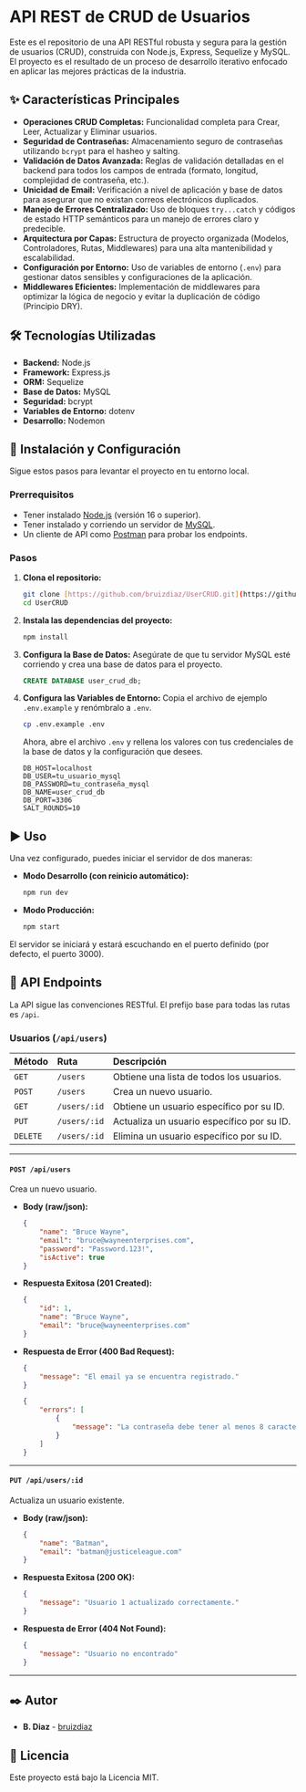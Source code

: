 # API REST de CRUD de Usuarios

Este es el repositorio de una API RESTful robusta y segura para la gestión de usuarios (CRUD), construida con Node.js, Express, Sequelize y MySQL. El proyecto es el resultado de un proceso de desarrollo iterativo enfocado en aplicar las mejores prácticas de la industria.

## ✨ Características Principales

-   **Operaciones CRUD Completas:** Funcionalidad completa para Crear, Leer, Actualizar y Eliminar usuarios.
-   **Seguridad de Contraseñas:** Almacenamiento seguro de contraseñas utilizando `bcrypt` para el hasheo y salting.
-   **Validación de Datos Avanzada:** Reglas de validación detalladas en el backend para todos los campos de entrada (formato, longitud, complejidad de contraseña, etc.).
-   **Unicidad de Email:** Verificación a nivel de aplicación y base de datos para asegurar que no existan correos electrónicos duplicados.
-   **Manejo de Errores Centralizado:** Uso de bloques `try...catch` y códigos de estado HTTP semánticos para un manejo de errores claro y predecible.
-   **Arquitectura por Capas:** Estructura de proyecto organizada (Modelos, Controladores, Rutas, Middlewares) para una alta mantenibilidad y escalabilidad.
-   **Configuración por Entorno:** Uso de variables de entorno (`.env`) para gestionar datos sensibles y configuraciones de la aplicación.
-   **Middlewares Eficientes:** Implementación de middlewares para optimizar la lógica de negocio y evitar la duplicación de código (Principio DRY).

## 🛠️ Tecnologías Utilizadas

-   **Backend:** Node.js
-   **Framework:** Express.js
-   **ORM:** Sequelize
-   **Base de Datos:** MySQL
-   **Seguridad:** bcrypt
-   **Variables de Entorno:** dotenv
-   **Desarrollo:** Nodemon

## 🚀 Instalación y Configuración

Sigue estos pasos para levantar el proyecto en tu entorno local.

### Prerrequisitos

-   Tener instalado [Node.js](https://nodejs.org/) (versión 16 o superior).
-   Tener instalado y corriendo un servidor de [MySQL](https://www.mysql.com/).
-   Un cliente de API como [Postman](https://www.postman.com/) para probar los endpoints.

### Pasos

1.  **Clona el repositorio:**
    ```bash
    git clone [https://github.com/bruizdiaz/UserCRUD.git](https://github.com/bruizdiaz/UserCRUD.git)
    cd UserCRUD
    ```

2.  **Instala las dependencias del proyecto:**
    ```bash
    npm install
    ```

3.  **Configura la Base de Datos:**
    Asegúrate de que tu servidor MySQL esté corriendo y crea una base de datos para el proyecto.
    ```sql
    CREATE DATABASE user_crud_db;
    ```

4.  **Configura las Variables de Entorno:**
    Copia el archivo de ejemplo `.env.example` y renómbralo a `.env`.
    ```bash
    cp .env.example .env
    ```
    Ahora, abre el archivo `.env` y rellena los valores con tus credenciales de la base de datos y la configuración que desees.
    ```env
    DB_HOST=localhost
    DB_USER=tu_usuario_mysql
    DB_PASSWORD=tu_contraseña_mysql
    DB_NAME=user_crud_db
    DB_PORT=3306
    SALT_ROUNDS=10
    ```

## ▶️ Uso

Una vez configurado, puedes iniciar el servidor de dos maneras:

-   **Modo Desarrollo (con reinicio automático):**
    ```bash
    npm run dev
    ```

-   **Modo Producción:**
    ```bash
    npm start
    ```

El servidor se iniciará y estará escuchando en el puerto definido (por defecto, el puerto 3000).

## 📡 API Endpoints

La API sigue las convenciones RESTful. El prefijo base para todas las rutas es `/api`.

### Usuarios (`/api/users`)

| Método | Ruta | Descripción |
| :--- | :--- | :--- |
| `GET` | `/users` | Obtiene una lista de todos los usuarios. |
| `POST` | `/users` | Crea un nuevo usuario. |
| `GET` | `/users/:id` | Obtiene un usuario específico por su ID. |
| `PUT` | `/users/:id` | Actualiza un usuario específico por su ID. |
| `DELETE`| `/users/:id` | Elimina un usuario específico por su ID. |

---

#### `POST /api/users`

Crea un nuevo usuario.

-   **Body (raw/json):**
    ```json
    {
        "name": "Bruce Wayne",
        "email": "bruce@wayneenterprises.com",
        "password": "Password.123!",
        "isActive": true
    }
    ```
-   **Respuesta Exitosa (201 Created):**
    ```json
    {
        "id": 1,
        "name": "Bruce Wayne",
        "email": "bruce@wayneenterprises.com"
    }
    ```
-   **Respuesta de Error (400 Bad Request):**
    ```json
    {
        "message": "El email ya se encuentra registrado."
    }
    ```
    ```json
    {
        "errors": [
            {
                "message": "La contraseña debe tener al menos 8 caracteres, incluyendo mayúsculas, minúsculas, números y símbolos."
            }
        ]
    }
    ```

---

#### `PUT /api/users/:id`

Actualiza un usuario existente.

-   **Body (raw/json):**
    ```json
    {
        "name": "Batman",
        "email": "batman@justiceleague.com"
    }
    ```
-   **Respuesta Exitosa (200 OK):**
    ```json
    {
        "message": "Usuario 1 actualizado correctamente."
    }
    ```
-   **Respuesta de Error (404 Not Found):**
    ```json
    {
        "message": "Usuario no encontrado"
    }
    ```
---

## ✒️ Autor

-   **B. Diaz** - [bruizdiaz](https://github.com/bruizdiaz)

## 📄 Licencia

Este proyecto está bajo la Licencia MIT.
